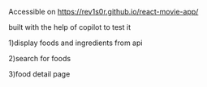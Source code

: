 Accessible on https://rev1s0r.github.io/react-movie-app/

built with the help of copilot to test it

1)display foods and ingredients from api

2)search for foods

3)food detail page
